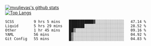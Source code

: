 [![mvuljevas's github stats](https://github-readme-stats.vercel.app/api?username=mvuljevas&show_icons=true&theme=dracula)](https://www.mvuljevas.com)
<br>
[![Top Langs](https://github-readme-stats.vercel.app/api/top-langs/?username=mvuljevas&theme=dracula)](https://www.mvuljevas.com)

<!--START_SECTION:waka-->
```text
SCSS         9 hrs 5 mins    ███████████▓░░░░░░░░░░░░░   47.14 % 
Liquid       5 hrs 29 mins   ███████░░░░░░░░░░░░░░░░░░   28.52 % 
Other        1 hr 45 mins    ██▒░░░░░░░░░░░░░░░░░░░░░░   09.16 % 
YAML         56 mins         █▒░░░░░░░░░░░░░░░░░░░░░░░   04.92 % 
Git Config   55 mins         █▒░░░░░░░░░░░░░░░░░░░░░░░   04.83 % 
```
<!--END_SECTION:waka-->
